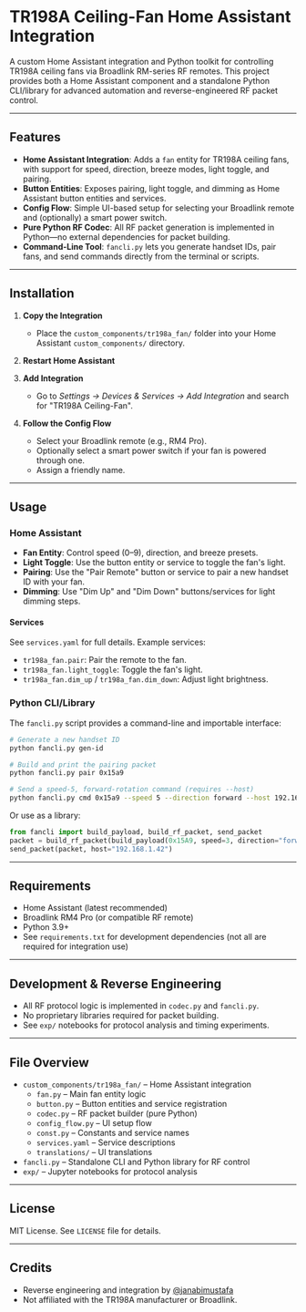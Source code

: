 # TR198A Ceiling-Fan Home Assistant Integration

A custom Home Assistant integration and Python toolkit for controlling TR198A ceiling fans via Broadlink RM-series RF remotes. This project provides both a Home Assistant component and a standalone Python CLI/library for advanced automation and reverse-engineered RF packet control.

---

## Features

- **Home Assistant Integration**: Adds a `fan` entity for TR198A ceiling fans, with support for speed, direction, breeze modes, light toggle, and pairing.
- **Button Entities**: Exposes pairing, light toggle, and dimming as Home Assistant button entities and services.
- **Config Flow**: Simple UI-based setup for selecting your Broadlink remote and (optionally) a smart power switch.
- **Pure Python RF Codec**: All RF packet generation is implemented in Python—no external dependencies for packet building.
- **Command-Line Tool**: `fancli.py` lets you generate handset IDs, pair fans, and send commands directly from the terminal or scripts.

---

## Installation

1. **Copy the Integration**
   - Place the `custom_components/tr198a_fan/` folder into your Home Assistant `custom_components/` directory.

2. **Restart Home Assistant**

3. **Add Integration**
   - Go to *Settings → Devices & Services → Add Integration* and search for "TR198A Ceiling-Fan".

4. **Follow the Config Flow**
   - Select your Broadlink remote (e.g., RM4 Pro).
   - Optionally select a smart power switch if your fan is powered through one.
   - Assign a friendly name.

---

## Usage

### Home Assistant

- **Fan Entity**: Control speed (0–9), direction, and breeze presets.
- **Light Toggle**: Use the button entity or service to toggle the fan's light.
- **Pairing**: Use the "Pair Remote" button or service to pair a new handset ID with your fan.
- **Dimming**: Use "Dim Up" and "Dim Down" buttons/services for light dimming steps.

#### Services

See `services.yaml` for full details. Example services:

- `tr198a_fan.pair`: Pair the remote to the fan.
- `tr198a_fan.light_toggle`: Toggle the fan's light.
- `tr198a_fan.dim_up` / `tr198a_fan.dim_down`: Adjust light brightness.

### Python CLI/Library

The `fancli.py` script provides a command-line and importable interface:

```sh
# Generate a new handset ID
python fancli.py gen-id

# Build and print the pairing packet
python fancli.py pair 0x15a9

# Send a speed-5, forward-rotation command (requires --host)
python fancli.py cmd 0x15a9 --speed 5 --direction forward --host 192.168.1.42
```

Or use as a library:

```python
from fancli import build_payload, build_rf_packet, send_packet
packet = build_rf_packet(build_payload(0x15A9, speed=3, direction="forward"))
send_packet(packet, host="192.168.1.42")
```

---

## Requirements

- Home Assistant (latest recommended)
- Broadlink RM4 Pro (or compatible RF remote)
- Python 3.9+
- See `requirements.txt` for development dependencies (not all are required for integration use)

---

## Development & Reverse Engineering

- All RF protocol logic is implemented in `codec.py` and `fancli.py`.
- No proprietary libraries required for packet building.
- See `exp/` notebooks for protocol analysis and timing experiments.

---

## File Overview

- `custom_components/tr198a_fan/` – Home Assistant integration
  - `fan.py` – Main fan entity logic
  - `button.py` – Button entities and service registration
  - `codec.py` – RF packet builder (pure Python)
  - `config_flow.py` – UI setup flow
  - `const.py` – Constants and service names
  - `services.yaml` – Service descriptions
  - `translations/` – UI translations
- `fancli.py` – Standalone CLI and Python library for RF control
- `exp/` – Jupyter notebooks for protocol analysis

---

## License

MIT License. See `LICENSE` file for details.

---

## Credits

- Reverse engineering and integration by [@janabimustafa](https://github.com/janabimustafa)
- Not affiliated with the TR198A manufacturer or Broadlink.
